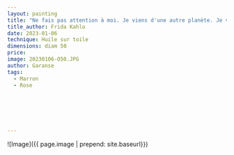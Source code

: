 ```yaml
---
layout: painting
title: "Ne fais pas attention à moi. Je viens d'une autre planète. Je vois toujours des horizons là où tu vois des frontières."     
title_author: Frida Kahlo    
date: 2023-01-06
technique: Huile sur toile
dimensions: diam 50
price: 
image: 20230106-O50.JPG
author: Garanse
tags:
  - Marron
  - Rose
  
  
 
  
  
  
---
```

![Image]({{ page.image | prepend: site.baseurl}})

